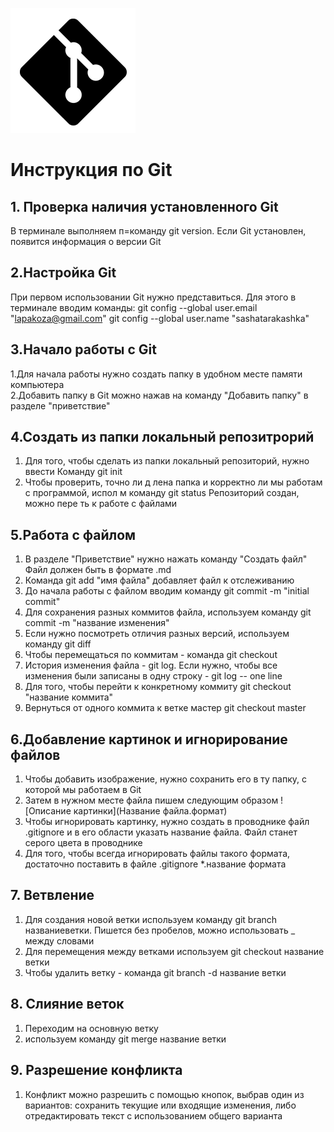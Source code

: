 ![logotip git esli poteryaetsya](logomark-black.png)
# Инструкция по Git
## 1. Проверка наличия установленного Git 
В терминале выполняем п=команду git version. Если Git установлен, появится информация о версии Git
## 2.Настройка Git 
При первом использовании Git нужно представиться. Для этого в терминале вводим команды: 
git config --global user.email "lapakoza@gmail.com"
git config --global user.name "sashatarakashka"
## 3.Начало работы с Git 
1.Для начала работы нужно создать папку в удобном месте памяти компьютера  
2.Добавить папку в Git можно нажав на команду "Добавить папку" в разделе "приветствие"
## 4.Создать из папки локальный репозитрорий 
1. Для того, чтобы сделать из папки локальный репозиторий, нужно ввести Команду git init
2. Чтобы проверить, точно ли д лена папка и корректно ли мы работам с программой, испол м команду git status
Репозиторий создан, можно пере ть к работе с файлами 
## 5.Работа с файлом
1. В разделе "Приветствие" нужно нажать команду "Создать файл" Файл должен быть в формате .md
2. Команда git add "имя файла" добавляет файл к отслеживанию
3. До начала работы с файлом вводим команду git commit -m "initial commit"
4. Для сохранения разных коммитов файла, используем команду git commit -m "название изменения"
5. Если нужно посмотреть отличия разных версий, используем команду git diff
6. Чтобы перемещаться по коммитам - команда git checkout 
7. История изменения файла - git log. Если нужно, чтобы все изменения были записаны в одну строку - git log -- one line
8. Для того, чтобы перейти к конкретному коммиту git checkout "название коммита" 
9. Вернуться от одного коммита к ветке мастер git checkout master 
## 6.Добавление картинок и игнорирование файлов
1. Чтобы добавить изображение, нужно сохранить его в ту папку, с которой мы работаем в Git
2. Затем в нужном месте файла пишем следующим образом ![Описание картинки](Название файла.формат)
3. Чтобы игнорировать картинку, нужно создать в проводнике файл .gitignore и в его области указать название файла. Файл станет серого цвета в проводнике 
4. Для того, чтобы всегда игнорировать файлы такого формата, достаточно поставить в файле .gitignore 
*.название формата
## 7. Ветвление 
1. Для создания новой ветки используем команду git branch названиеветки. Пишется без пробелов, можно использовать _ между словами 
2. Для перемещения между ветками используем git checkout название ветки 
3. Чтобы удалить ветку - команда git branch -d название ветки 
## 8. Слияние веток 
1. Переходим на основную ветку 
2. используем команду git merge название ветки 
## 9. Разрешение конфликта 
1. Конфликт можно разрешить с помощью кнопок, выбрав один из вариантов: сохранить текущие или входящие изменения, либо отредактировать текст с использованием общего варианта 
